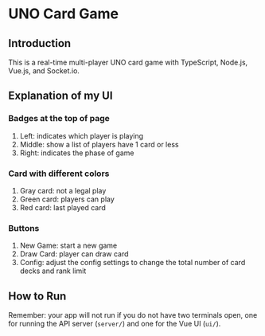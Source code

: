 # UNO Card Game
## Introduction
This is a real-time multi-player UNO card game with TypeScript, Node.js, Vue.js, and Socket.io.

## Explanation of my UI
### Badges at the top of page
1. Left: indicates which player is playing
2. Middle: show a list of players have 1 card or less
3. Right: indicates the phase of game
### Card with different colors
1. Gray card: not a legal play
2. Green card: players can play
3. Red card: last played card

### Buttons
1. New Game: start a new game
2. Draw Card: player can draw card
3. Config: adjust the config settings to change the total number of card decks and rank limit

## How to Run
Remember: your app will not run if you do not have two terminals open, one for running the API server (`server/`) and one for the Vue UI (`ui/`).
